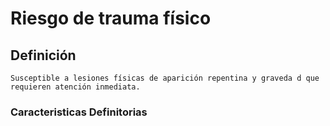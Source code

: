 # Riesgo de trauma físico
## Definición
	Susceptible a lesiones físicas de aparición repentina y graveda d que requieren atención inmediata.

### Caracteristicas Definitorias


